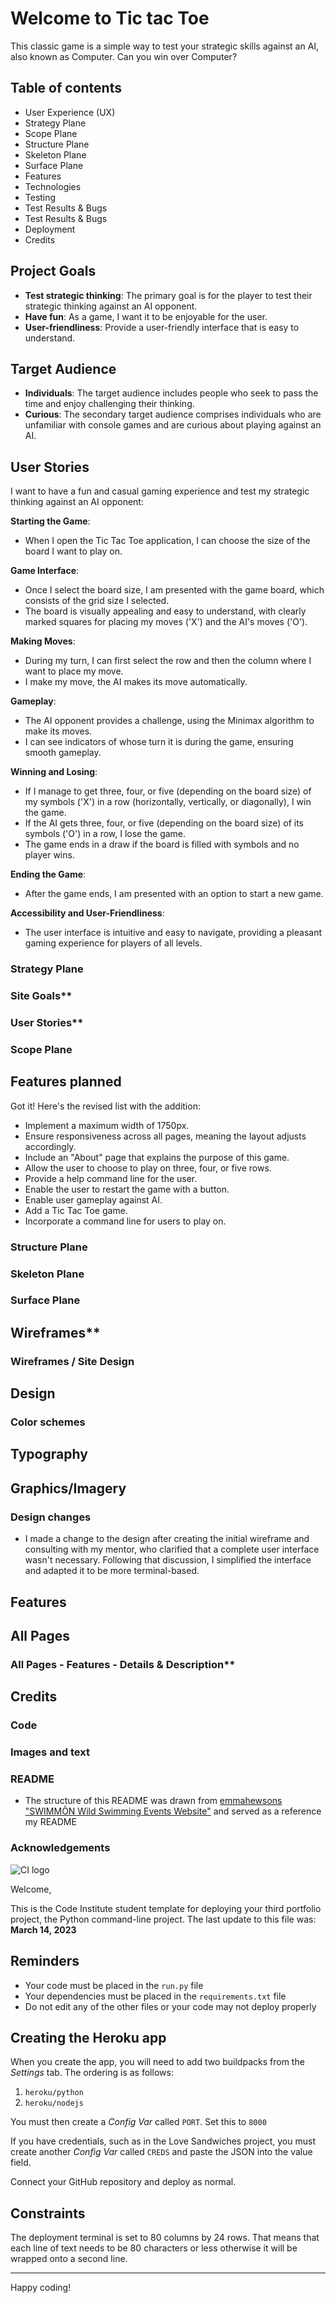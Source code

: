 # Welcome to Tic tac Toe

This classic game is a simple way to test your strategic skills against an AI, also known as Computer. Can you win over Computer?

## Table of contents

* User Experience (UX)
* Strategy Plane
* Scope Plane
* Structure Plane
* Skeleton Plane
* Surface Plane
* Features
* Technologies
* Testing
* Test Results & Bugs
* Test Results & Bugs
* Deployment
* Credits

## Project Goals
* **Test strategic thinking**: The primary goal is for the player to test their strategic thinking against an AI opponent.
* **Have fun**: As a game, I want it to be enjoyable for the user.
* **User-friendliness**: Provide a user-friendly interface that is easy to understand.

## Target Audience
* **Individuals**: The target audience includes people who seek to pass the time and enjoy challenging their thinking.
* **Curious**: The secondary target audience comprises individuals who are unfamiliar with console games and are curious about playing against an AI.

## User Stories

I want to have a fun and casual gaming experience and test my strategic thinking against an AI opponent:

**Starting the Game**:
  * When I open the Tic Tac Toe application, I can choose the size of the board I want to play on.

**Game Interface**:
  * Once I select the board size, I am presented with the game board, which consists of the grid size I selected.
  * The board is visually appealing and easy to understand, with clearly marked squares for placing my moves ('X') and the AI's moves ('O').

**Making Moves**:
  * During my turn, I can first select the row and then the column where I want to place my move.
  * I make my move, the AI makes its move automatically.

**Gameplay**:
  * The AI opponent provides a challenge, using the Minimax algorithm to make its moves.
  * I can see indicators of whose turn it is during the game, ensuring smooth gameplay.

**Winning and Losing**:
  * If I manage to get three, four, or five (depending on the board size) of my symbols ('X') in a row (horizontally, vertically, or diagonally), I win the game.
  * If the AI gets three, four, or five (depending on the board size) of its symbols ('O') in a row, I lose the game.
  * The game ends in a draw if the board is filled with symbols and no player wins.

**Ending the Game**:
  * After the game ends, I am presented with an option to start a new game.

**Accessibility and User-Friendliness**:
  * The user interface is intuitive and easy to navigate, providing a pleasant gaming experience for players of all levels.


### Strategy Plane

### Site Goals**

### User Stories**

### Scope Plane

## Features planned

Got it! Here's the revised list with the addition:

* Implement a maximum width of 1750px.
* Ensure responsiveness across all pages, meaning the layout adjusts accordingly.
* Include an "About" page that explains the purpose of this game.
* Allow the user to choose to play on three, four, or five rows.
* Provide a help command line for the user.
* Enable the user to restart the game with a button.
* Enable user gameplay against AI.
* Add a Tic Tac Toe game.
* Incorporate a command line for users to play on.

### Structure Plane

### Skeleton Plane

### Surface Plane

## Wireframes**

### Wireframes / Site Design

## Design

### Color schemes

## Typography

## Graphics/Imagery

### Design changes

* I made a change to the design after creating the initial wireframe and consulting with my mentor, who clarified that a complete user interface wasn't necessary. Following that discussion, I simplified the interface and adapted it to be more terminal-based.

## Features

## All Pages

### All Pages - Features - Details & Description**

## Credits

### Code

### Images and text

### README

* The structure of this README was drawn from [emmahewsons "SWIMMÔN Wild Swimming Events Website"](https://github.com/emmahewson/mp3-swimmon?tab=readme-ov-file#Credits) and served as a reference my README

### Acknowledgements

![CI logo](https://codeinstitute.s3.amazonaws.com/fullstack/ci_logo_small.png)

Welcome,

This is the Code Institute student template for deploying your third portfolio project, the Python command-line project. The last update to this file was: **March 14, 2023**

## Reminders

* Your code must be placed in the `run.py` file
* Your dependencies must be placed in the `requirements.txt` file
* Do not edit any of the other files or your code may not deploy properly

## Creating the Heroku app

When you create the app, you will need to add two buildpacks from the _Settings_ tab. The ordering is as follows:

1. `heroku/python`
2. `heroku/nodejs`

You must then create a _Config Var_ called `PORT`. Set this to `8000`

If you have credentials, such as in the Love Sandwiches project, you must create another _Config Var_ called `CREDS` and paste the JSON into the value field.

Connect your GitHub repository and deploy as normal.

## Constraints

The deployment terminal is set to 80 columns by 24 rows. That means that each line of text needs to be 80 characters or less otherwise it will be wrapped onto a second line.

---

Happy coding!
